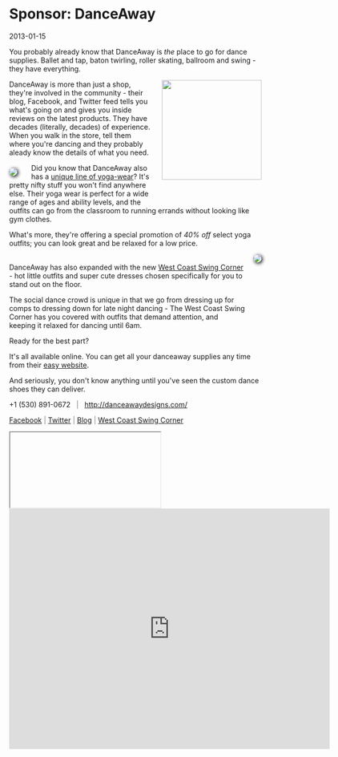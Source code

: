 # Sponsor: DanceAway
2013-01-15

You probably already know that DanceAway is *the* place to go for dance supplies. Ballet and tap, baton twirling, roller skating, ballroom and swing - they have everything.

<img src="/images/danceaway_chip.png" style="width: 199px; margin: 0 0 50px 17px; padding: 0; background: 0;" align="right" />

DanceAway is more than just a shop, they're involved in the community - their blog, Facebook, and Twitter feed tells you what's going on and gives you inside reviews on the latest products. They have decades (literally, decades) of experience. When you walk in the store, tell them where you're dancing and they probably aleady know the details of what you need.

<a href="http://danceawaydesigns.com/collections/yoga-and-activewear/products/tie-dye-waist-yoga-pant"><img src="http://cdn.shopify.com/s/files/1/0150/1774/products/t_partypant_medium.jpg?71" style="box-shadow: 2px 2px 7px 0px black; border-radius: 8px; margin: 8px 28px 5px 0; padding: 0; background: 0;" align="left" /></a>

Did you know that DanceAway also has a <a href="http://danceawaydesigns.com/collections/yoga-and-activewear">unique line of yoga-wear</a>? It's pretty nifty stuff you won't find anywhere else. Their yoga wear is perfect for a wide range of ages and ability levels, and the outfits can go from the classroom to running errands without looking like gym clothes.

What's more, they're offering a special promotion of <em>40% off</em> select yoga outfits; you can look great and be relaxed for a low price.

<a href="http://danceawaydesigns.com/collections/the-west-coast-swing-corner"><img src="http://cdn.shopify.com/s/files/1/0150/1774/products/leopardbacktop_medium.jpg" style="box-shadow: 2px 2px 7px 0px black; border-radius: 8px; margin: 0 0 50px 17px; margin-bottom: 120px; padding: 0; background: 0;" align="right" /></a>

<br />
DanceAway has also expanded with the new <a href="http://danceawaydesigns.com/collections/the-west-coast-swing-corner">West Coast Swing Corner</a> - hot little outfits and super cute dresses chosen specifically for you to stand out on the floor.

The social dance crowd is unique in that we go from dressing up for comps to dressing down for late night dancing -  The West Coast Swing Corner has you covered with outfits that demand attention, and keeping it relaxed for dancing until 6am.

Ready for the best part?

It's all available online. You can get all your danceaway supplies any time from their <a href="http://danceawaydesigns.com/">easy website</a>. 

And seriously, you don't know anything until you've seen the custom dance shoes they can deliver.


 +1 (530) 891-0672 &nbsp; <span style="color: gray;">|</span> &nbsp; <a href="http://danceawaydesigns.com/" style="color: #D90071;">http://danceawaydesigns.com/</a> 

<a href="https://www.facebook.com/pages/DanceAway/230085137241?fref=ts">Facebook</a>
<span style="color: gray;">|</span>
<a href="http://twitter.com/danceawaychico">Twitter</a>
<span style="color: gray;">|</span>
<a href="http://danceawaydesigns.com/blogs/danceaway">Blog</a>
<span style="color: gray;">|</span>
<a href="http://www.danceawaydesigns.com/collections/the-west-coast-swing-corner">West Coast Swing Corner</a>

<iframe></iframe>

<iframe width="640" height="480" frameborder="0" scrolling="no" marginheight="0" marginwidth="0" src="https://maps.google.com/maps?f=q&amp;source=s_q&amp;hl=en&amp;geocode=&amp;q=dance+away&amp;aq=&amp;sll=37.269174,-119.306607&amp;sspn=12.35152,19.291992&amp;t=h&amp;ie=UTF8&amp;hq=dance+away&amp;hnear=&amp;cid=18110428242688569775&amp;ll=39.749038,-121.8437&amp;spn=0.063351,0.109863&amp;z=13&amp;iwloc=A&amp;output=embed"></iframe>